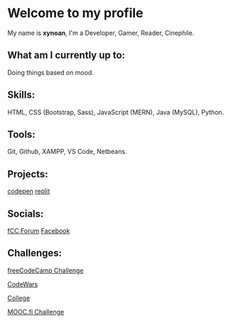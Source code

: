 # Welcome to my profile
My name is **xynoan**, I'm a Developer, Gamer, Reader, Cinephile.
## What am I currently up to:
Doing things based on mood.
## Skills:
HTML, CSS (Bootstrap, Sass), JavaScript (MERN), Java (MySQL), Python.
## Tools:
Git, Github, XAMPP, VS Code, Netbeans.
## Projects: 
[codepen](https://codepen.io/xynoan)
[replit](https://replit.com/@xynoan)
## Socials:
[fCC Forum](https://forum.freecodecamp.org/u/xynoan/summary)
[Facebook](https://www.facebook.com/morvss)
## Challenges:
[freeCodeCamp Challenge](/fCCchallenge.md)
<br>

[CodeWars](/CWchallenge.md)
<br>

[College](/collegeChallenge.md)
<br>

[MOOC.fi Challenge](/moocFiChallenge.md)
